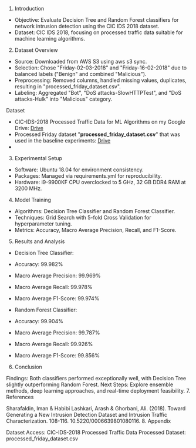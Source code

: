 1. Introduction

- Objective: Evaluate Decision Tree and Random Forest classifiers for network intrusion detection using the CIC IDS 2018 dataset.
- Dataset: CIC IDS 2018, focusing on processed traffic data suitable for machine learning algorithms.

2. Dataset Overview

- Source: Downloaded from AWS S3 using aws s3 sync.
- Selection: Chose "Friday-02-03-2018" and "Friday-16-02-2018" due to balanced labels ("Benign" and combined 
  "Malicious").
- Preprocessing: Removed columns, handled missing values, duplicates, resulting in "processed_friday_dataset.csv".
- Labeling: Aggregated "Bot", "DoS attacks-SlowHTTPTest", and "DoS attacks-Hulk" into "Malicious" category.

Dataset
* CIC-IDS-2018 Processed Traffic Data for ML Algorithms on my Google Drive: [Drive](https://drive.google.com/file/d/1cJECqTj7ExPuwCddrCPB5RTnuk5NKvCF/view?usp=sharing)
* Processed Friday dataset "__processed_friday_dataset.csv__" that was used in the baseline experiments: [Drive](https://drive.google.com/file/d/1PaRrET5dDzJPFwGa7bUMmIwjQmE9otTb/view?usp=sharing)
* 
3. Experimental Setup

- Software: Ubuntu 18.04 for environment consistency.
- Packages: Managed via requirements.yml for reproducibility.
- Hardware: i9-9900KF CPU overclocked to 5 GHz, 32 GB DDR4 RAM at 3200 MHz.
4. Model Training

- Algorithms: Decision Tree Classifier and Random Forest Classifier.
- Techniques: Grid Search with 5-fold Cross Validation for hyperparameter tuning.
- Metrics: Accuracy, Macro Average Precision, Recall, and F1-Score.
5. Results and Analysis

- Decision Tree Classifier:

- Accuracy: 99.982%
- Macro Average Precision: 99.969%
- Macro Average Recall: 99.978%
- Macro Average F1-Score: 99.974%
- Random Forest Classifier:

- Accuracy: 99.904%
- Macro Average Precision: 99.787%
- Macro Average Recall: 99.926%
- Macro Average F1-Score: 99.856%
6. Conclusion

Findings: Both classifiers performed exceptionally well, with Decision Tree slightly outperforming Random Forest.
Next Steps: Explore ensemble methods, deep learning approaches, and real-time deployment feasibility.
7. References

Sharafaldin, Iman & Habibi Lashkari, Arash & Ghorbani, Ali. (2018). Toward Generating a New Intrusion Detection Dataset and Intrusion Traffic Characterization. 108-116. 10.5220/0006639801080116.
8. Appendix

Dataset Access: CIC-IDS-2018 Processed Traffic Data
Processed Dataset: processed_friday_dataset.csv

